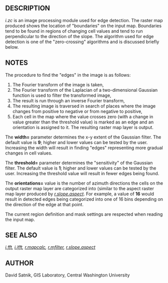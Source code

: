 ## DESCRIPTION

*i.zc* is an image processing module used for edge detection. The raster
map produced shows the location of "boundaries" on the input map.
Boundaries tend to be found in regions of changing cell values and tend
to run perpendicular to the direction of the slope. The algorithm used
for edge detection is one of the "zero-crossing" algorithms and is
discussed briefly below.

## NOTES

The procedure to find the "edges" in the image is as follows:

1.  The Fourier transform of the image is taken,
2.  The Fourier transform of the Laplacian of a two-dimensional Gaussian
    function is used to filter the transformed image,
3.  The result is run through an inverse Fourier transform,
4.  The resulting image is traversed in search of places where the image
    changes from positive to negative or from negative to positive,
5.  Each cell in the map where the value crosses zero (with a change in
    value greater than the threshold value) is marked as an edge and an
    orientation is assigned to it. The resulting raster map layer is
    output.

The **width=** parameter determines the x-y extent of the Gaussian
filter. The default value is **9**; higher and lower values can be
tested by the user. Increasing the width will result in finding "edges"
representing more gradual changes in cell values.

The **threshold=** parameter determines the "sensitivity" of the
Gaussian filter. The default value is **1**; higher and lower values can
be tested by the user. Increasing the threshold value will result in
fewer edges being found.

The **orientations=** value is the number of azimuth directions the
cells on the output raster map layer are categorized into (similar to
the aspect raster map layer produced by
*[r.slope.aspect](r.slope.aspect.md)*. For example, a value of **16**
would result in detected edges being categorized into one of 16 bins
depending on the direction of the edge at that point.

The current region definition and mask settings are respected when
reading the input map.

## SEE ALSO

*[i.fft](i.fft.md), [i.ifft](i.ifft.md), [r.mapcalc](r.mapcalc.md),
[r.mfilter](r.mfilter.md), [r.slope.aspect](r.slope.aspect.md)*

## AUTHOR

David Satnik, GIS Laboratory, Central Washington University
